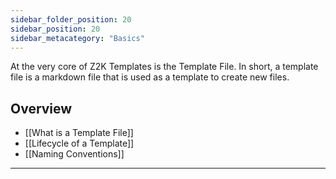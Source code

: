 ```yaml
---
sidebar_folder_position: 20
sidebar_position: 20
sidebar_metacategory: "Basics"
---
```

At the very core of Z2K Templates is the Template File. In short, a template file is a markdown file that is used as a template to create new files. 

## Overview
- [[What is a Template File]]
- [[Lifecycle of a Template]]
- [[Naming Conventions]]

---
